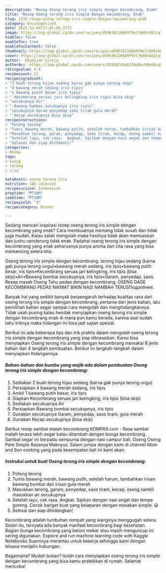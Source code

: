 ```yaml
---
description: "Resep Oseng terong iris simple dengan kecombrang, Enak"
title: "Resep Oseng terong iris simple dengan kecombrang, Enak"
slug: 1232-resep-oseng-terong-iris-simple-dengan-kecombrang-enak
category: Uncategorized
date: 2021-12-04T17:01:56.377Z
image: https://img-global.cpcdn.com/recipes/d696361108b9f9e7/680x482cq70/oseng-terong-iris-simple-dengan-kecombrang-foto-resep-utama.jpg
hideToc: false
enableToc: true
enableTocContent: false
thumbnail: https://img-global.cpcdn.com/recipes/d696361108b9f9e7/680x482cq70/oseng-terong-iris-simple-dengan-kecombrang-foto-resep-utama.jpg
cover: https://img-global.cpcdn.com/recipes/d696361108b9f9e7/680x482cq70/oseng-terong-iris-simple-dengan-kecombrang-foto-resep-utama.jpg
author:  Khadijah Siroja
authorAv:  https://img-global.cpcdn.com/users/9293674bd83f6a0a/60x60cq50/avatar.jpg
ratingvalue: 4.4
reviewcount: 21
recipeingredient:
- "2 buah terong hijau sedang karna gak punya terong ungu"
- "4 bawang merah sedang iris tipis"
- "1 bawang putih besar iris tipis"
- " Kecombrang seruas jari kelingking iris tipis bisa skip"
- "secukupnya Air"
- " Bawang bombai secukupnya iris tipis"
- "secukupnya Garam penyedap saos tiram gula merah"
- " Kecap secukupnya bisa skip"
recipeinstructions:
- "Potong terong"
- "Tumis bawang merah, bawang putih, setelah harum, tambahkan irisan bawang bombai dan irisan gula merah"
- "Masukkan terong, garam, penyedap, saos tiram, kecap, oseng sambil masukkan air secukupnya"
- "Setelah layu, cek rasa.  Angkat. Sajikan dengan nasi angat dan tempe goreng.  Cocok banget buat yang kelaparan dengan masakan simple. 😃"
- "Selesai dan siap dinikmati!"
categories:
- Resep
tags:
- oseng
- terong
- iris

katakunci: oseng terong iris 
nutrition: 185 calories
recipecuisine: Indonesian
preptime: "PT39M"
cooktime: "PT38M"
recipeyield: "3"
recipecategory: Dinner

---
```



Sedang mencari inspirasi resep oseng terong iris simple dengan kecombrang yang enak? Cara membuatnya memang tidak susah dan tidak juga mudah. Kalau salah mengolah maka hasilnya tidak akan memuaskan dan justru cenderung tidak enak. Padahal oseng terong iris simple dengan kecombrang yang enak seharusnya punya aroma dan cita rasa yang bisa memancing selera kita.


Oseng terong iris simple dengan kecombrang. terong hijau sedang (karna gak punya terong ungu)•bawang merah sedang, iris tipis•bawang putih besar, iris tipis•Kecombrang seruas jari kelingking, iris tipis (bisa skip)•Air•Bawang bombai secukupnya, iris tipis•Garam, penyedap, saos. Resep masak Oseng Tahu pedas dengan kecombrang. OSENG DAGE KECOMBRANG PEDAS NIKMAT BIKIN NASI NAMBAH TERUSПодробнее.

Banyak hal yang sedikit banyak berpengaruh terhadap kualitas rasa dari oseng terong iris simple dengan kecombrang, pertama dari jenis bahan, lalu pemilihan bahan segar sampai cara mengolah dan menghidangkannya. Tidak usah pusing kalau hendak menyiapkan oseng terong iris simple dengan kecombrang enak di mana pun kamu berada, karena asal sudah tahu triknya maka hidangan ini bisa jadi sajian spesial.


Berikut ini ada beberapa tips dan trik praktis dalam mengolah oseng terong iris simple dengan kecombrang yang siap dikreasikan. Kamu bisa menyiapkan Oseng terong iris simple dengan kecombrang memakai 8 jenis bahan dan 4 langkah pembuatan. Berikut ini langkah-langkah dalam menyiapkan hidangannya.

<!--inarticleads1-->

##### Bahan-bahan dan bumbu yang wajib ada dalam pembuatan Oseng terong iris simple dengan kecombrang:

1. Sediakan 2 buah terong hijau sedang (karna gak punya terong ungu)
1. Persiapkan 4 bawang merah sedang, iris tipis
1. Ambil 1 bawang putih besar, iris tipis
1. Siapkan  Kecombrang seruas jari kelingking, iris tipis (bisa skip)
1. Sediakan secukupnya Air
1. Persiapkan  Bawang bombai secukupnya, iris tipis
1. Gunakan secukupnya Garam, penyedap, saos tiram, gula merah
1. Gunakan  Kecap secukupnya (bisa skip)


Berikut resep sambal matah kecombrang KOMPAS.com - Rasa sambal matah terasa lebih segar kalau ditambah dengan bunga kecombrang. Sambal segar ini berpadu sempurna dengan nasi campur bali. Oseng Oseng Pare Simple Rasanya Maknyus. Salam jumpa dengan kami di channel Mom and Son cooking yang pada kesempatan kali ini kami akan. 

<!--inarticleads2-->

##### Instruksi untuk buat Oseng terong iris simple dengan kecombrang:

1. Potong terong
1. Tumis bawang merah, bawang putih, setelah harum, tambahkan irisan bawang bombai dan irisan gula merah
1. Masukkan terong, garam, penyedap, saos tiram, kecap, oseng sambil masukkan air secukupnya
1. Setelah layu, cek rasa.  Angkat. Sajikan dengan nasi angat dan tempe goreng.  Cocok banget buat yang kelaparan dengan masakan simple. 😃
1. Selesai dan siap dihidangkan!

Kecombrang adalah tumbuhan rempah yang wanginya menggugah selera. Selain itu, ternyata ada banyak manfaat kecombrang bagi kesehatan. Bagian bunga kecombrang yang belum mekar atau masih menguncup ini sering digunakan. Explore and run machine learning code with Kaggle Notebooks Suaminya merantau untuk bekerja sehingga kami dengan leluasa menjalin hubungan. 

Bagaimana? Mudah bukan? Itulah cara menyiapkan oseng terong iris simple dengan kecombrang yang bisa kamu praktikkan di rumah. Selamat mencoba!
